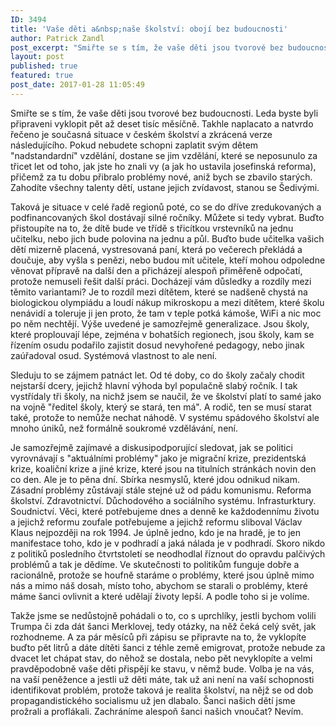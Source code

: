 ```yaml
---
ID: 3494
title: 'Vaše děti a&nbsp;naše školství: obojí bez budoucnosti'
author: Patrick Zandl
post_excerpt: "Smiřte se s tím, že vaše děti jsou tvorové bez budoucnosti. Leda byste byli připraveni vyklopit pět až deset tisíc měsíčně. Takhle naplacato a natvrdo řečeno je současná situace v českém školství a zkrácená verze následujícího. "
layout: post
published: true
featured: true
post_date: 2017-01-28 11:05:49
---
```

Smiřte se s tím, že vaše děti jsou tvorové bez budoucnosti. Leda byste byli připraveni vyklopit pět až deset tisíc měsíčně. Takhle naplacato a natvrdo řečeno je současná situace v českém školství a zkrácená verze následujícího. Pokud nebudete schopni zaplatit svým dětem "nadstandardní" vzdělání, dostane se jim vzdělání, které se neposunulo za třicet let od toho, jak jste ho znali vy (a jak ho ustavila josefinská reforma), přičemž za tu dobu přibralo problémy nové, aniž bych se zbavilo starých. Zahodíte všechny talenty dětí, ustane jejich zvídavost, stanou se Šedivými.


<!--more-->

<p>Taková je situace v celé řadě regionů poté, co se do dříve zredukovaných a podfinancovaných škol dostávají silné ročníky. Můžete si tedy vybrat. Buďto přistoupíte na to, že dítě bude ve třídě s třicítkou vrstevníků na jednu učitelku, nebo jich bude polovina na jednu a půl. Buďto bude učitelka vašich dětí mizerně placená, vystresovaná paní, která po večerech překládá a doučuje, aby vyšla s penězi, nebo budou mít učitele, kteří mohou odpoledne věnovat přípravě na další den a přicházejí alespoň přiměřeně odpočatí, protože nemuseli řešit další práci. Docházejí vám důsledky a rozdíly mezi těmito variantami? Je to rozdíl mezi dítětem, které se nadšeně chystá na biologickou olympiádu a loudí nákup mikroskopu a mezi dítětem, které školu nenávidí a toleruje ji jen proto, že tam v teple potká kámoše, WiFi a nic moc po něm nechtějí. Výše uvedené je samozřejmě generalizace. Jsou školy, které proplouvají lépe, zejména v bohatších regionech, jsou školy, kam se řízením osudu podařilo zajistit dosud nevyhořené pedagogy, nebo jinak zaúřadoval osud. Systémová vlastnost to ale není.</p>

<p>Sleduju to se zájmem patnáct let. Od té doby, co do školy začaly chodit nejstarší dcery, jejichž hlavní výhoda byl populačně slabý ročník. I tak vystřídaly tři školy, na nichž jsem se naučil, že ve školství platí to samé jako na vojně "ředitel školy, který se stará, ten má". A rodič, ten se musí starat také, protože to nemůže nechat náhodě. V systému spádového školství ale mnoho úniků, než formálně soukromé vzdělávání, není.</p>

<p>Je samozřejmě zajímavé a diskusipodporující sledovat, jak se politici vyrovnávají s "aktuálními problémy" jako je migrační krize, prezidentská krize, koaliční krize a jiné krize, které jsou na titulních stránkách novin den co den. Ale je to pěna dní. Sbírka nesmyslů, které jdou odnikud nikam. Zásadní problémy zůstávají stále stejné už od pádu komunismu. Reforma školství. Zdravotnictví. Důchodového a sociálního systému. Infrasturktury. Soudnictví. Věci, které potřebujeme dnes a denně ke každodennímu životu a jejichž reformu zoufale potřebujeme a jejichž reformu sliboval Václav Klaus nejpozději na rok 1994. Je úplně jedno, kdo je na hradě, je to jen manifestace toho, kdo je v podhradí a jaká nálada je v podhradí. Skoro nikdo z politiků posledního čtvrtstoletí se neodhodlal říznout do opravdu palčivých problémů a tak je dědíme. Ve skutečnosti to politikům funguje dobře a racionálně, protože se houfně staráme o problémy, které jsou úplně mimo nás a mimo náš dosah, místo toho, abychom se starali o problémy, které máme šanci ovlivnit a které udělají životy lepší. A podle toho si je volíme.</p>

<p>Takže jsme se nedůstojně pohádali o to, co s uprchlíky, jestli bychom volili Trumpa či zda dát šanci Merklovej, tedy otázky, na něž čeká celý svět, jak rozhodneme. A za pár měsíců při zápisu se připravte na to, že vyklopíte buďto pět litrů a dáte dítěti šanci z téhle země emigrovat, protože nebude za dvacet let chápat stav, do něhož se dostala, nebo pět nevyklopíte a velmi pravděpodobně vaše děti přispějí ke stavu, v němž bude. Volba je na vás, na vaší peněžence a jestli už děti máte, tak už ani není na vaší schopnosti identifikovat problém, protože taková je realita školství, na nějž se od dob propagandistického socialismu už jen dlabalo. Šanci našich dětí jsme prožrali a proflákali. Zachráníme alespoň šanci našich vnoučat? Nevím.</p>

